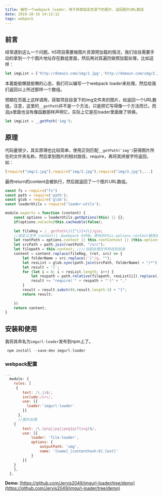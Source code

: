 ```yaml
---
title: 编写一个webpack loader，用于获取指定目录下的图片，返回图片URL数组
date: 2019-10-16 14:12:12
tags: webpack
---
```


## 前言

经常遇到这么一个问题。h5项目需要做图片资源预加载的情况，我们往往需要手动的拿到一个个图片地址存在数组里面，然后再对其遍历做预加载处理，比如这样：
```javascript
let imgList = ['http://domain.com/img/1.jpg','http://domain.com/img/2.jpg','http://domain.com/img/3.jpg',...];
```

本着能偷懒就偷懒的心态，我们可以编写一个webpack loader来处理，然后给我们返回以上所述那样一个数组。

预期在页面上这样调用，获取项目目录下的img文件夹的图片，给返回一个URL数组。注意，这里的`__getPath`并不是一个方法，只是把它写得像一个方法而已，而且js里面也没有像函数那样声明它，实际上它是在loader里面做了转换。

```javascript
let imgList = __getPath('img');
```
<!--more-->

## 原理
代码量很少，其实原理也比较简单，使用正则匹配`__getPath('img')`获得图片所在的文件夹名称，然后拿到图片的相对路径，require，再将其拼接字符返回，如：
```javascript
[require("img/1.jpg"),require("img/2.jpg"),require("img/3.jpg"),...]
```

最终return的content会被执行，然后就返回了一个图片URL数组。
```javascript
const fs = require("fs")
const path = require('path');
const glob = require('glob');
const loaderUtils = require('loader-utils');

module.exports = function (content) {
    const options = loaderUtils.getOptions(this) || {}; 
    if(options.noCache)this.cacheable(false);
    
    let fileReg = /__getPath\(([^\)]+)\)/gim;
    //自定义文件 context|| 从webpack 4开始，原先的this.options.context被改进为this.rootContext
    let rootPath = options.context || this.rootContext || (this.options && this.options.context);
    let srcPath = path.join(rootPath, "/src");
    let filepath = this.context; ////当前处理文件所在的目录
    content = content.replace(fileReg, (ret, src) => {
        let folderName = src.replace(/'|"/g, "");
        let resList = glob.sync(path.join(srcPath, folderName) + "/*");
        let result = '[';
        for (let i = 0; i < resList.length; i++) {
            let respath = path.relative(filepath, resList[i]).replace(/\\/g, "/")
            result += "require('" + respath + "')" + ","
        }
        result = result.substr(0,result.length-1) + "]";
        return result;
       
    })
    return content;
}
```

## 安装和使用
我将其命名为`imgurl-loader`发布到npm上了。
```javascript
 npm install --save-dev imgurl-loader
```
### webpack配置
```javascript
...
  module: {
    rules: [
	 {
        test: /\.js$/, 
        include:/src/,
		use: [{
          loader:'imgurl-loader'
        }]
      },
      //图片处理
	{
        test: /\.(png|jpg|jpeg|gif|svg)$/,
        use: [{
            loader: 'file-loader',
            options: {
                outputPath: 'img',
                name: '[name]_[contenthash:8].[ext]'
            }
        }]
    }
    ],
  },
```

**Demo:** [https://github.com/Jervis2049/imgurl-loader/tree/demo](https://github.com/Jervis2049/imgurl-loader/tree/demo)




